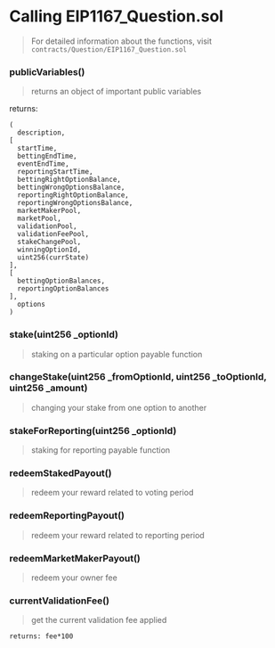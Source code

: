 # Calling EIP1167_Question.sol
> For detailed information about the functions, visit `contracts/Question/EIP1167_Question.sol`

### publicVariables()
> returns an object of important public variables

returns: 
```
(
  description,
[
  startTime,
  bettingEndTime,
  eventEndTime,
  reportingStartTime,
  bettingRightOptionBalance,
  bettingWrongOptionsBalance,
  reportingRightOptionBalance,
  reportingWrongOptionsBalance,
  marketMakerPool,
  marketPool,
  validationPool,
  validationFeePool,
  stakeChangePool,
  winningOptionId,
  uint256(currState)
],
[
  bettingOptionBalances,
  reportingOptionBalances
],
  options
)
```
### stake(uint256 _optionId)
> staking on a particular option
> payable function
### changeStake(uint256 _fromOptionId, uint256 _toOptionId, uint256 _amount)
> changing your stake from one option to another
### stakeForReporting(uint256 _optionId)
> staking for reporting
> payable function
### redeemStakedPayout()
> redeem your reward related to voting period
### redeemReportingPayout()
> redeem your reward related to reporting period
### redeemMarketMakerPayout()
> redeem your owner fee
### currentValidationFee()
> get the current validation fee applied
```
returns: fee*100
```
